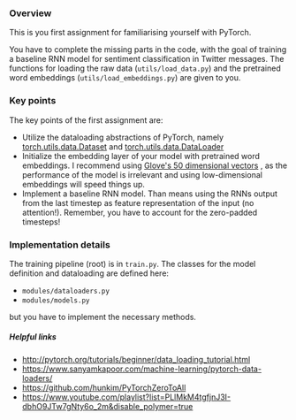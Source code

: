 ### Overview
This is you first assignment for familiarising yourself with PyTorch.

You have to complete the missing parts in the code, with the goal of training
a baseline RNN model for sentiment classification in Twitter messages.
The functions for loading the raw data (`utils/load_data.py`)
and the pretrained word embeddings (`utils/load_embeddings.py`)
are given to you.

### Key points
The key points of the first assignment are:
 - Utilize the dataloading abstractions of PyTorch,
    namely [torch.utils.data.Dataset](http://pytorch.org/docs/master/data.html#torch.utils.data.Dataset)
    and [torch.utils.data.DataLoader](http://pytorch.org/docs/master/data.html#torch.utils.data.DataLoader)
 - Initialize the embedding layer of your model with pretrained word embeddings.
 I recommend using [Glove's 50 dimensional vectors](http://nlp.stanford.edu/data/glove.twitter.27B.zip) ,
 as the performance of the model is irrelevant and using low-dimensional embeddings will speed things up.
 - Implement a baseline RNN model. Than means using the RNNs output from the last timestep
 as feature representation of the input (no attention!).
 Remember, you have to account for the zero-padded timesteps!

### Implementation details

The training pipeline (root) is in `train.py`.
The classes for the model definition and dataloading are defined here:
 - `modules/dataloaders.py`
 - `modules/models.py`

but you have to implement the necessary methods.



##### Helpful links
 - http://pytorch.org/tutorials/beginner/data_loading_tutorial.html
 - https://www.sanyamkapoor.com/machine-learning/pytorch-data-loaders/
 - https://github.com/hunkim/PyTorchZeroToAll
 - https://www.youtube.com/playlist?list=PLlMkM4tgfjnJ3I-dbhO9JTw7gNty6o_2m&disable_polymer=true

